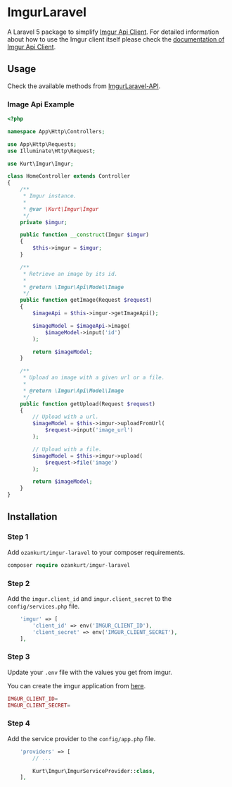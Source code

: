 # ImgurLaravel

A Laravel 5 package to simplify [Imgur Api Client](https://github.com/Adyg/php-imgur-api-client).
For detailed information about how to use the Imgur client itself please check the [documentation of Imgur Api Client](https://github.com/Adyg/php-imgur-api-client/tree/master/doc).

## Usage

Check the available methods from [ImgurLaravel-API](http://packages.ozankurt.com/imgur-laravel/1.0/).

### Image Api Example
```php
<?php

namespace App\Http\Controllers;

use App\Http\Requests;
use Illuminate\Http\Request;

use Kurt\Imgur\Imgur;

class HomeController extends Controller
{
    /**
     * Imgur instance.
     *
     * @var \Kurt\Imgur\Imgur
     */
    private $imgur;

    public function __construct(Imgur $imgur)
    {
        $this->imgur = $imgur;
    }

    /**
     * Retrieve an image by its id.
     * 
     * @return \Imgur\Api\Model\Image
     */
    public function getImage(Request $request)
    {
        $imageApi = $this->imgur->getImageApi();

        $imageModel = $imageApi->image(
            $imageModel->input('id')
        );

        return $imageModel;
    }

    /**
     * Upload an image with a given url or a file.
     * 
     * @return \Imgur\Api\Model\Image
     */
    public function getUpload(Request $request)
    {
        // Upload with a url.
        $imageModel = $this->imgur->uploadFromUrl(
            $request->input('image_url')
        );

        // Upload with a file.
        $imageModel = $this->imgur->upload(
            $request->file('image')
        );

        return $imageModel;
    }
}

```

## Installation

### Step 1
Add `ozankurt/imgur-laravel` to your composer requirements.

```php
composer require ozankurt/imgur-laravel
```

### Step 2
Add the `imgur.client_id` and `imgur.client_secret` to the `config/services.php` file.

```php
    'imgur' => [
        'client_id' => env('IMGUR_CLIENT_ID'),
        'client_secret' => env('IMGUR_CLIENT_SECRET'),
    ],
```
### Step 3
Update your `.env` file with the values you get from imgur.

You can create the imgur application from [here](https://api.imgur.com/oauth2/addclient).

```php
IMGUR_CLIENT_ID=
IMGUR_CLIENT_SECRET=
```

### Step 4
Add the service provider to the `config/app.php` file.

```php
    'providers' => [
        // ...

        Kurt\Imgur\ImgurServiceProvider::class,
    ],
```

